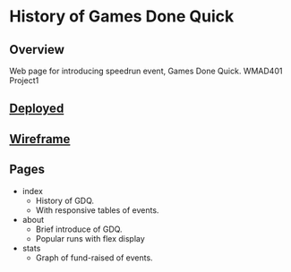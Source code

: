 # History of Games Done Quick

## Overview
Web page for introducing speedrun event, Games Done Quick.
WMAD401 Project1

## [Deployed](https://rowaxl.github.io/HistoryOfGDQ/index.html)

## [Wireframe](https://www.figma.com/file/hmZ96IKfsm5rOBfa46FDtG/History-of-GDQ?node-id=0%3A1)

## Pages
- index
  - History of GDQ.
  - With responsive tables of events.
- about
  - Brief introduce of GDQ.
  - Popular runs with flex display
- stats
  - Graph of fund-raised of events.
